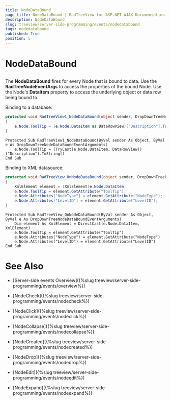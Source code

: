 ```yaml
---
title: NodeDataBound
page_title: NodeDataBound | RadTreeView for ASP.NET AJAX Documentation
description: NodeDataBound
slug: treeview/server-side-programming/events/nodedatabound
tags: nodedatabound
published: True
position: 5
---
```


# NodeDataBound



## 

The **NodeDataBound** fires for every Node that is bound to data. Use the **RadTreeNodeEventArgs** to access the properties of the bound Node. Use the Node's **DataItem** property to access the underlying object or data row being bound to.

Binding to a database:



````C#
protected void RadTreeView1_NodeDataBound(object sender, DropDownTreeNodeDataBoundEventArguments e) 
{     
    e.Node.ToolTip = (e.Node.DataItem as DataRowView)["Description"].ToString(); 
}
````
````VB.NET
Protected Sub RadTreeView1_NodeDataBound(ByVal sender As Object, ByVal e As DropDownTreeNodeDataBoundEventArguments)
    e.Node.ToolTip = (TryCast(e.Node.DataItem, DataRowView))("Description").ToString()
End Sub
````


Binding to XML datasource:



````C#
protected void RadTreeView_OnNodeDataBound(object sender, DropDownTreeNodeDataBoundEventArguments e)
{ 
    XmlElement element = (XmlElement)e.Node.DataItem;        
    e.Node.ToolTip = element.GetAttribute("ToolTip"); 
    e.Node.Attributes["NodeType"] = element.GetAttribute("NodeType");        
    e.Node.Attributes["LevelID"] = element.GetAttribute("LevelID");
}
````
````VB.NET
Protected Sub RadTreeView_OnNodeDataBound(ByVal sender As Object, ByVal e As DropDownTreeNodeDataBoundEventArguments)
    Dim element As XmlElement = DirectCast(e.Node.DataItem, XmlElement)
    e.Node.ToolTip = element.GetAttribute("ToolTip")
    e.Node.Attributes("NodeType") = element.GetAttribute("NodeType")
    e.Node.Attributes("LevelID") = element.GetAttribute("LevelID")
End Sub
````


# See Also

 * [Server-side events Overview]({%slug treeview/server-side-programming/events/overview%})

 * [NodeCheck]({%slug treeview/server-side-programming/events/nodecheck%})

 * [NodeClick]({%slug treeview/server-side-programming/events/nodeclick%})

 * [NodeCollapse]({%slug treeview/server-side-programming/events/nodecollapse%})

 * [NodeCreated]({%slug treeview/server-side-programming/events/nodecreated%})

 * [NodeDrop]({%slug treeview/server-side-programming/events/nodedrop%})

 * [NodeEdit]({%slug treeview/server-side-programming/events/nodeedit%})

 * [NodeExpand]({%slug treeview/server-side-programming/events/nodeexpand%})
